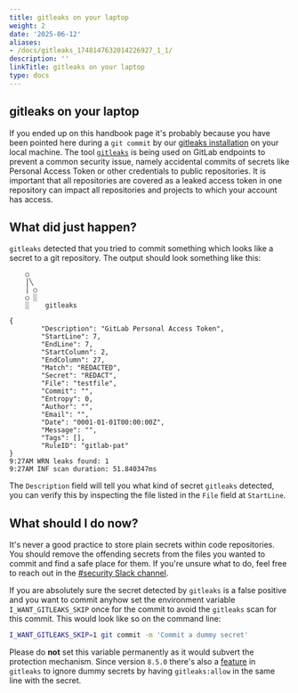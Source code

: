 ```yaml
---
title: gitleaks on your laptop
weight: 2
date: '2025-06-12'
aliases:
- /docs/gitleaks_1748147632014226927_1_1/
description: ''
linkTitle: gitleaks on your laptop
type: docs
---
```


## gitleaks on your laptop

If you ended up on this handbook page it's probably because you have been
pointed here during a `git commit` by our [gitleaks installation](https://gitlab.com/gitlab-com/gl-security/security-research/gitleaks-endpoint-installer)
on your local machine. The tool [`gitleaks`](https://github.com/gitleaks/gitleaks) is being used
on GitLab endpoints to prevent a common security issue, namely accidental commits of secrets like Personal Access Token or other credentials
to public repositories. It is important that all repositories are covered as a leaked access token in one repository can impact all repositories and projects to which your account has access.

## What did just happen?

`gitleaks` detected that you tried to commit something which looks like a secret to a git repository. The output should look something like this:

```text
    ○
    │╲
    │ ○
    ○ ░
    ░    gitleaks

{
        "Description": "GitLab Personal Access Token",
        "StartLine": 7,
        "EndLine": 7,
        "StartColumn": 2,
        "EndColumn": 27,
        "Match": "REDACTED",
        "Secret": "REDACT",
        "File": "testfile",
        "Commit": "",
        "Entropy": 0,
        "Author": "",
        "Email": "",
        "Date": "0001-01-01T00:00:00Z",
        "Message": "",
        "Tags": [],
        "RuleID": "gitlab-pat"
}
9:27AM WRN leaks found: 1
9:27AM INF scan duration: 51.840347ms
```

The `Description` field will tell you what kind of secret `gitleaks` detected, you can verify this
by inspecting the file listed in the `File` field at `StartLine`.

## What should I do now?

It's never a good practice to store plain secrets within code repositories. You should remove the offending
secrets from the files you wanted to commit and find a safe place for them. If you're unsure what to do,
feel free to reach out in the [#security Slack channel](https://gitlab.slack.com/archives/C248YCNCW).

If you are absolutely sure the secret detected by `gitleaks` is a false positive and you want to commit
anyhow set the environment variable `I_WANT_GITLEAKS_SKIP` once for the commit to avoid the `gitleaks`
scan for this commit. This would look like so on the command line:

```sh
I_WANT_GITLEAKS_SKIP=1 git commit -m 'Commit a dummy secret'
```

Please do **not** set this variable permanently as it would subvert the protection
mechanism. Since version `8.5.0` there's also a [feature](https://github.com/gitleaks/gitleaks/pull/809) in `gitleaks` to
ignore dummy secrets by having `gitleaks:allow` in the same line with the secret.
